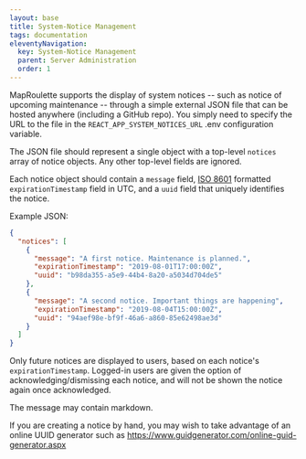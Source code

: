 ```yaml
---
layout: base
title: System-Notice Management
tags: documentation
eleventyNavigation:
  key: System-Notice Management
  parent: Server Administration
  order: 1
---
```


MapRoulette supports the display of system notices -- such as notice of upcoming maintenance -- through a simple external JSON file that can be hosted anywhere (including a GitHub repo). You simply need to specify the URL to the file in the `REACT_APP_SYSTEM_NOTICES_URL` .env configuration variable.

The JSON file should represent a single object with a top-level `notices` array of notice objects. Any other top-level fields are ignored.

Each notice object should contain a `message` field, [ISO 8601](https://en.wikipedia.org/wiki/ISO_8601) formatted `expirationTimestamp` field in UTC, and a `uuid` field that uniquely identifies the notice.

Example JSON:
```json
{
  "notices": [
    {
      "message": "A first notice. Maintenance is planned.",
      "expirationTimestamp": "2019-08-01T17:00:00Z",
      "uuid": "b98da355-a5e9-44b4-8a20-a5034d704de5"
    },
    {
      "message": "A second notice. Important things are happening",
      "expirationTimestamp": "2019-08-04T15:00:00Z",
      "uuid": "94aef98e-bf9f-46a6-a860-85e62498ae3d"
    }
  ]
}
```

Only future notices are displayed to users, based on each notice's `expirationTimestamp`. Logged-in users are given the option of acknowledging/dismissing each notice, and will not be shown the notice again once acknowledged.

The message may contain markdown.

If you are creating a notice by hand, you may wish to take advantage of an online UUID generator such as https://www.guidgenerator.com/online-guid-generator.aspx
